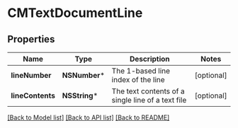 # CMTextDocumentLine

## Properties
Name | Type | Description | Notes
------------ | ------------- | ------------- | -------------
**lineNumber** | **NSNumber*** | The 1-based line index of the line | [optional] 
**lineContents** | **NSString*** | The text contents of a single line of a text file | [optional] 

[[Back to Model list]](../README.md#documentation-for-models) [[Back to API list]](../README.md#documentation-for-api-endpoints) [[Back to README]](../README.md)


